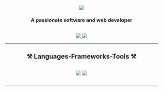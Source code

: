 
<h1 align="center">
    <img src="https://readme-typing-svg.herokuapp.com/?font=Righteous&size=35&center=true&vCenter=true&width=500&height=70&duration=4000&lines=Hi+There!+👋;+I'm+Nikita+Choudhary!;" />
</h1>

<h3 align="center">A passionate software and web developer</h3>

<br/>
 
<div align="center"> 
  <a href="mailto:nikita31choudhary@gmail.com">
    <img src="https://img.shields.io/badge/Gmail-333333?style=for-the-badge&logo=gmail&logoColor=red" />
  </a>
  <a href="https://www.linkedin.com/in/amod-katiyar-6aa501249/" target="_blank">
    <img src="https://img.shields.io/badge/LinkedIn-0077B5?style=for-the-badge&logo=linkedin&logoColor=white" target="_blank" />
  </a>
    <!--
  <a href="https://github.com/Nikita-choudhary09" target="_blank">
     <img src="https://img.shields.io/badge/Portfolio-FF5722?style=for-the-badge&logo=todoist&logoColor=white" target="_blank" /> <!-- sqlite, safari, google-chrome are other good icon options 
  </a>
    -->
</div>

 <hr/>
 
<h2 align="center">⚒️ Languages-Frameworks-Tools ⚒️</h2>
<br/>
<div align="center">
    <img src="https://skillicons.dev/icons?i=react,html,css,nodejs,javascript,typescript,express,mongodb" />
    <img src="https://skillicons.dev/icons?i=bootstrap,vscode,github,tailwind,git,python,mysql" /><br>
</div>

<br/>
<hr/>
